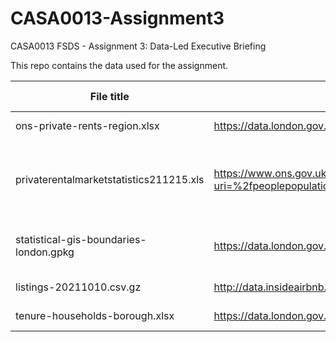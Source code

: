 # CASA0013-Assignment3
CASA0013 FSDS - Assignment 3: Data-Led Executive Briefing

This repo contains the data used for the assignment.

|File title      |Source          |Description      |Date Retrieved   |
|----------------|----------------|-----------------|-----------------|
|ons-private-rents-region.xlsx |https://data.london.gov.uk/dataset/index-private-housing-rental-prices-region | Index of private housing rental prices by region |19 Dec 2021 |
|privaterentalmarketstatistics211215.xls |https://www.ons.gov.uk/file?uri=%2fpeoplepopulationandcommunity%2fhousing%2fdatasets%2fprivaterentalmarketsummarystatisticsinengland%2foctober2020toseptember2021/privaterentalmarketstatistics211215.xls |Monthly rental prices for the private rental market in England by bedroom category, region and administrative area, calculated using data from the Valuation Office Agency and Office for National Statistics |19 Dec 2021 |
|statistical-gis-boundaries-london.gpkg |https://data.london.gov.uk/dataset/statistical-gis-boundary-files-london |GPKG for London boroughs. Manually converted shp file (London_Borough_Excluding_MHW.shp) into gpkg using QGIS |19 Dec 2021 |
|listings-20211010.csv.gz |http://data.insideairbnb.com/united-kingdom/england/london/2021-10-10/data/listings.csv.gz |Airbnb listings on 10 Oct 2021 scrapped by Inside Airbnb |19 Dec 2021 |
|tenure-households-borough.xlsx |https://data.london.gov.uk/download/housing-tenure-borough/785f6f0e-cc4b-42fd-8093-597b009555f2/tenure-households-borough.xlsx |Numbers of households by tenure type in each boroughs |20 Dec 2021 |